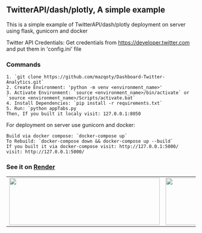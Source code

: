 ## TwitterAPI/dash/plotly, A simple example

This is a simple example of TwitterAPI/dash/plotly deployment on server using flask, gunicorn and docker

Twitter API Credentials: Get credentials from https://developer.twitter.com and put them in 'config.ini' file

### Commands
```
1. `git clone https://github.com/mazqoty/Dashboard-Twitter-Analytics.git`
2. Create Environment: 'python -m venv <environment_name>'
3. Activate Environment: `source <environment_name>/bin/activate` or `source <environment_name>/Scripts/activate.bat`
4. Install Dependencies: `pip install -r requirements.txt`
5. Run: `python appTabs.py
Then, If you built it localy visit: 127.0.0.1:8050
```
For deployment on server use gunicorn and docker:
```
Build via docker compose: `docker-compose up`
To Rebuild: `docker-compose down && docker-compose up --build`
If you built it via docker-compose visit: http://127.0.0.1:5000/
visit: http://127.0.0.1:5000/
```

### See it on [Render](https://dashboard-twitter-analytics.onrender.com/)

<table style="width:100%">
  <tr>
    <td><img src="https://i.imgur.com/ZT3g72N.jpg" width="400px" height=125px/></td>
    <td><img src="https://i.imgur.com/M6FcMEz.jpg" width="400px" height=125px/></td>
    <td><img src="https://i.imgur.com/I6SdTYe.jpg" width="400px" height=125px/></td>
    <td><img src="https://i.imgur.com/XA5lU1F.jpg" width="400px" height=125px/></td>
  </tr>

</table>

